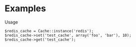 # Examples

Usage

    $redis_cache = Cache::instance('redis');
    $redis_cache->set('test_cache', array('foo', 'bar'), 10);
    $redis_cache->get('test_cache');

